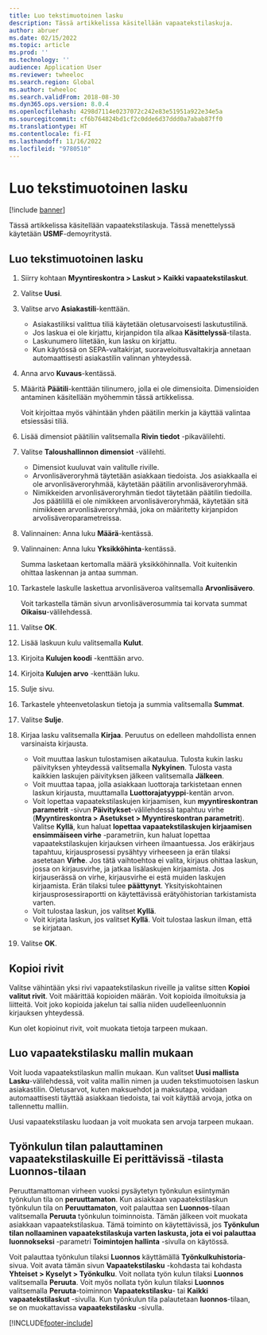 ```yaml
---
title: Luo tekstimuotoinen lasku
description: Tässä artikkelissa käsitellään vapaatekstilaskuja.
author: abruer
ms.date: 02/15/2022
ms.topic: article
ms.prod: ''
ms.technology: ''
audience: Application User
ms.reviewer: twheeloc
ms.search.region: Global
ms.author: twheeloc
ms.search.validFrom: 2018-08-30
ms.dyn365.ops.version: 8.0.4
ms.openlocfilehash: 4298d7114e0237072c242e83e51951a922e34e5a
ms.sourcegitcommit: cf6b764824bd1cf2c0dde6d37ddd0a7abab87ff0
ms.translationtype: HT
ms.contentlocale: fi-FI
ms.lasthandoff: 11/16/2022
ms.locfileid: "9780510"
---
```

# <a name="create-a-free-text-invoice"></a>Luo tekstimuotoinen lasku

[!include [banner](../includes/banner.md)]

Tässä artikkelissa käsitellään vapaatekstilaskuja. Tässä menettelyssä käytetään **USMF**-demoyritystä.

## <a name="create-a-free-text-invoice"></a>Luo tekstimuotoinen lasku

1. Siirry kohtaan **Myyntireskontra \> Laskut \> Kaikki vapaatekstilaskut**.
2. Valitse **Uusi**.
3. Valitse arvo **Asiakastili**-kenttään.

    * Asiakastiliksi valittua tiliä käytetään oletusarvoisesti laskutustilinä.
    * Jos laskua ei ole kirjattu, kirjanpidon tila alkaa **Käsittelyssä**-tilasta.
    * Laskunumero liitetään, kun lasku on kirjattu.
    * Kun käytössä on SEPA-valtakirjat, suoraveloitusvaltakirja annetaan automaattisesti asiakastilin valinnan yhteydessä.

4. Anna arvo **Kuvaus**-kentässä.
5. Määritä **Päätili**-kenttään tilinumero, jolla ei ole dimensioita. Dimensioiden antaminen käsitellään myöhemmin tässä artikkelissa.

    Voit kirjoittaa myös vähintään yhden päätilin merkin ja käyttää valintaa etsiessäsi tiliä.

6. Lisää dimensiot päätiliin valitsemalla **Rivin tiedot** -pikavälilehti.
7. Valitse **Taloushallinnon dimensiot** -välilehti.

    * Dimensiot kuuluvat vain valitulle riville.
    * Arvonlisäveroryhmä täytetään asiakkaan tiedoista. Jos asiakkaalla ei ole arvonlisäveroryhmää, käytetään päätilin arvonlisäveroryhmää.
    * Nimikkeiden arvonlisäveroryhmän tiedot täytetään päätilin tiedoilla. Jos päätilillä ei ole nimikkeen arvonlisäveroryhmää, käytetään sitä nimikkeen arvonlisäveroryhmää, joka on määritetty kirjanpidon arvolisäveroparametreissa.

8. Valinnainen: Anna luku **Määrä**-kentässä.
9. Valinnainen: Anna luku **Yksikköhinta**-kentässä.

    Summa lasketaan kertomalla määrä yksikköhinnalla. Voit kuitenkin ohittaa laskennan ja antaa summan.

10. Tarkastele laskulle laskettua arvonlisäveroa valitsemalla **Arvonlisävero**.

    Voit tarkastella tämän sivun arvonlisäverosummia tai korvata summat **Oikaisu**-välilehdessä.

11. Valitse **OK**.
12. Lisää laskuun kulu valitsemalla **Kulut**.
13. Kirjoita **Kulujen koodi** -kenttään arvo.
14. Kirjoita **Kulujen arvo** -kenttään luku.
15. Sulje sivu.
16. Tarkastele yhteenvetolaskun tietoja ja summia valitsemalla **Summat**.
17. Valitse **Sulje**.
18. Kirjaa lasku valitsemalla **Kirjaa**. Peruutus on edelleen mahdollista ennen varsinaista kirjausta.

    * Voit muuttaa laskun tulostamisen aikataulua. Tulosta kukin lasku päivityksen yhteydessä valitsemalla **Nykyinen**. Tulosta vasta kaikkien laskujen päivityksen jälkeen valitsemalla **Jälkeen**.
    * Voit muuttaa tapaa, jolla asiakkaan luottoraja tarkistetaan ennen laskun kirjausta, muuttamalla **Luottorajatyyppi**-kentän arvon.
    * Voit lopettaa vapaatekstilaskujen kirjaamisen, kun **myyntireskontran parametrit** -sivun **Päivitykset**-välilehdessä tapahtuu virhe (**Myyntireskontra > Asetukset > Myyntireskontran parametrit**). Valitse **Kyllä**, kun haluat **lopettaa vapaatekstilaskujen kirjaamisen ensimmäiseen virhe** -parametriin, kun haluat lopettaa vapaatekstilaskujen kirjauksen virheen ilmaantuessa. Jos eräkirjaus tapahtuu, kirjausprosessi pysähtyy virheeseen ja erän tilaksi asetetaan **Virhe**. Jos tätä vaihtoehtoa ei valita, kirjaus ohittaa laskun, jossa on kirjausvirhe, ja jatkaa lisälaskujen kirjaamista. Jos kirjauserässä on virhe, kirjausvirhe ei estä muiden laskujen kirjaamista. Erän tilaksi tulee **päättynyt**. Yksityiskohtainen kirjausprosessiraportti on käytettävissä erätyöhistorian tarkistamista varten.
    * Voit tulostaa laskun, jos valitset **Kyllä**.
    * Voit kirjata laskun, jos valitset **Kyllä**. Voit tulostaa laskun ilman, että se kirjataan.

19. Valitse **OK**.

## <a name="copy-lines"></a>Kopioi rivit
Valitse vähintään yksi rivi vapaatekstilaskun riveille ja valitse sitten **Kopioi valitut rivit**. Voit määrittää kopioiden määrän. Voit kopioida ilmoituksia ja liitteitä. Voit joko kopioida jakelun tai sallia niiden uudelleenluonnin kirjauksen yhteydessä.

Kun olet kopioinut rivit, voit muokata tietoja tarpeen mukaan.

## <a name="create-a-free-text-invoice-from-a-template"></a>Luo vapaatekstilasku mallin mukaan
Voit luoda vapaatekstilaskun mallin mukaan. Kun valitset **Uusi mallista** **Lasku**-välilehdessä, voit valita mallin nimen ja uuden tekstimuotoisen laskun asiakastilin. Oletusarvot, kuten maksuehdot ja maksutapa, voidaan automaattisesti täyttää asiakkaan tiedoista, tai voit käyttää arvoja, jotka on tallennettu malliin.

Uusi vapaatekstilasku luodaan ja voit muokata sen arvoja tarpeen mukaan.

## <a name="resetting-the-workflow-status-for-free-text-invoices-from-unrecoverable-to-draft"></a>Työnkulun tilan palauttaminen vapaatekstilaskuille Ei perittävissä -tilasta Luonnos-tilaan
Peruuttamattoman virheen vuoksi pysäytetyn työnkulun esiintymän työnkulun tila on **peruuttamaton**. Kun asiakkaan vapaatekstilaskun työnkulun tila on **Peruuttamaton**, voit palauttaa sen **Luonnos**-tilaan valitsemalla **Peruuta** työnkulun toiminnoista. Tämän jälkeen voit muokata asiakkaan vapaatekstilaskua. Tämä toiminto on käytettävissä, jos **Työnkulun tilan nollaaminen vapaatekstilaskuja varten laskusta, jota ei voi palauttaa luonnokseksi** -parametri **Toimintojen hallinta** -sivulla on käytössä.

Voit palauttaa työnkulun tilaksi **Luonnos** käyttämällä **Työnkulkuhistoria**-sivua. Voit avata tämän sivun **Vapaatekstilasku** -kohdasta tai kohdasta **Yhteiset > Kyselyt > Työnkulku**. Voit nollata työn kulun tilaksi **Luonnos** valitsemalla **Peruuta**. Voit myös nollata työn kulun tilaksi **Luonnos** valitsemalla **Peruuta**-toiminnon **Vapaatekstilasku**- tai **Kaikki vapaatekstilaskut** -sivulla. Kun työnkulun tila palautetaan **luonnos**-tilaan, se on muokattavissa **vapaatekstilasku** -sivulla.



[!INCLUDE[footer-include](../../includes/footer-banner.md)]
